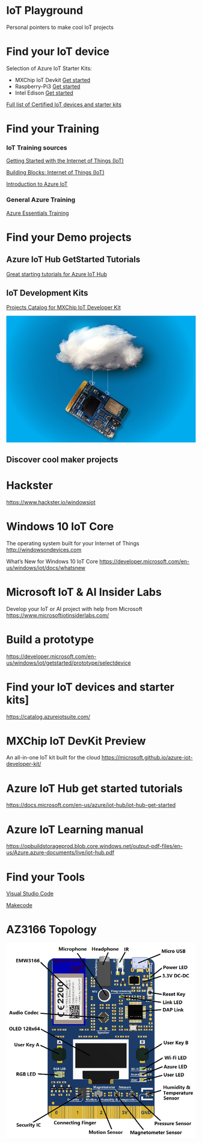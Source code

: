 # IoT Playground
Personal pointers to make cool IoT projects

# Find your IoT device

Selection of Azure IoT Starter Kits:

* MXChip IoT Devkit [Get started](https://catalog.azureiotsuite.com/details?title=MXChip-IoT-DevKit&source=home-page)
* Raspberry-Pi3 [Get started](https://catalog.azureiotsuite.com/details?title=Raspberry_Pi3&source=home-page)
* Intel Edison [Get started](https://catalog.azureiotsuite.com/details?title=Intel-Edison&source=home-page)


<!---
* ARK1123-H 
* Meshlium
* Amplified-FATBOX-G3
* M5Stack IoT Kit
* IoT Wi-Fi node based on STM32 NUCLEOL476RG
* CPS200
* PMC-5231
* WISE-5231
* Spakfun ThingDev
* Intel NUC
* Adafruit Feather Huzzah
* Adafruit Feather M0 Wifi
-->

[Full list of Certified IoT devices and starter kits](
https://catalog.azureiotsuite.com/ "Microsoft website")

# Find your Training

### IoT Training sources

[Getting Started with the Internet of Things (IoT)](https://mva.microsoft.com/en-US/training-courses/getting-started-with-the-internet-of-things-iot-16170?l=VUaAyuRIC_6305846048 "MVA Course")

[Building Blocks: Internet of Things (IoT)](https://mva.microsoft.com/en-US/training-courses/building-blocks-internet-of-things-iot-16062?l=uDv7NjlGC_7606218949 "MVA Course")

[Introduction to Azure IoT](https://mva.microsoft.com/en-US/training-courses/introduction-to-azure-iot-17611?l=uxXUIs4rD_606218965 "MVA Course")

### General Azure Training
[Azure Essentials Training](https://www.microsoft.com/en-us/azureessentials) 


# Find your Demo projects

## Azure IoT Hub GetStarted Tutorials

[Great starting tutorials for Azure IoT Hub](https://docs.microsoft.com/en-us/azure/iot-hub/iot-hub-get-started)

## IoT Development Kits 

[Projects Catalog for MXChip IoT Developer Kit](https://microsoft.github.io/azure-iot-developer-kit/docs/projects/)

![iot hub](/assets/images/projects-iothub-th.jpg)

<!---
![translator](/assets/images/projects-devkit-translator-th.jpg)

![door monitor](/assets/images/projects-door-monitor-th.jpg)

![mqtt hello world](/assets/images/projects-mqtt-helloworld-th.jpg)

![remote monitoring](/assets/images/projects-remote-monitoring-th.jpg)

![shake](/assets/images/projects-shake-shake-th.jpg)
-->

## Discover cool maker projects

# Hackster
https://www.hackster.io/windowsiot

# Windows 10 IoT Core
The operating system built for your Internet of Things
http://windowsondevices.com

What’s New for Windows 10 IoT Core
https://developer.microsoft.com/en-us/windows/iot/docs/whatsnew

# Microsoft IoT & AI Insider Labs
Develop your IoT or AI project with help from Microsoft
https://www.microsoftiotinsiderlabs.com/

# Build a prototype
https://developer.microsoft.com/en-us/windows/iot/getstarted/prototype/selectdevice

# Find your IoT devices and starter kits]
https://catalog.azureiotsuite.com/

# MXChip IoT DevKit Preview
An all-in-one IoT kit built for the cloud
https://microsoft.github.io/azure-iot-developer-kit/

# Azure IoT Hub get started tutorials
https://docs.microsoft.com/en-us/azure/iot-hub/iot-hub-get-started

# Azure IoT Learning manual
https://opbuildstorageprod.blob.core.windows.net/output-pdf-files/en-us/Azure.azure-documents/live/iot-hub.pdf

# Find your Tools
[Visual Studio Code](https://code.visualstudio.com/)


[Makecode](https://makecode.com)

# AZ3166 Topology

![AZ3166](/assets/images/AZ3166.png)



